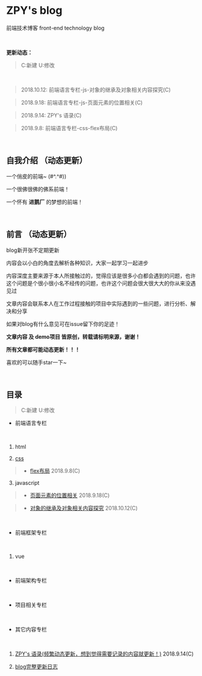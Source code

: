 # ZPY's blog
前端技术博客 front-end technology blog

<br>

**更新动态：**

> C:新建
> U:修改

<br>

> 2018.10.12: 前端语言专栏-js-对象的继承及对象相关内容探究(C)

> 2018.9.18: 前端语言专栏-js-页面元素的位置相关(C)

> 2018.9.14: ZPY's 语录(C)

> 2018.9.8: 前端语言专栏-css-flex布局(C)

<br>

## 自我介绍 （动态更新）

一个俏皮的前端~ (#^.^#))

一个很佛很佛的佛系前端！

一个怀有 **进鹅厂** 的梦想的前端！

<br>

## 前言 （动态更新）

blog新开张不定期更新

内容会以小白的角度去解析各种知识，大家一起学习一起进步

内容深度主要来源于本人所接触过的，觉得应该是很多小白都会遇到的问题，也许这个问题是个很小很小名不经传的问题，也许这个问题会很大很大大的你从来没遇见过

文章内容会联系本人在工作过程接触的项目中实际遇到的一些问题，进行分析、解决和分享

如果对blog有什么意见可在issue留下你的足迹！

**文章内容 及 demo项目 皆原创，转载请标明来源，谢谢！**

**所有文章都可能动态更新！！！**

喜欢的可以随手star一下~

<br>
   
## 目录

> C:新建
> U:修改

* 前端语言专栏

<br>

1. html

2. [css](/language/css)

> * [flex布局](/language/css/flex.md) 2018.9.8(C)

3. javascript

> * [页面元素的位置相关](/language/js/elementPosition.md) 2018.9.18(C)

> * [对象的继承及对象相关内容探究](/language/js/objectInherit.md) 2018.10.12(C)

<br>

* 前端框架专栏

<br>

1. vue

<br>

* 前端架构专栏

<br>

* 项目相关专栏

<br>

* 其它内容专栏

<br>

1. [ZPY's 语录(频繁动态更新，想到觉得需要记录的内容就更新！)](/other/experience/experience.md) 2018.9.14(C)

2. [blog完整更新日志](/other/updateLog/updateLog.md)
